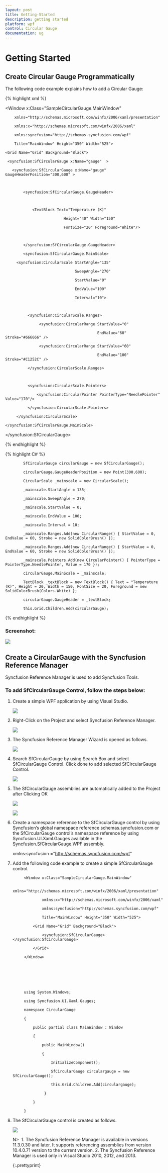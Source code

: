 ```yaml
---
layout: post
title: Getting-Started
description: getting started
platform: wpf
control: Circular Gauge
documentation: ug
---
```


# Getting Started

## Create Circular Gauge Programmatically

The following code example explains how to add a Circular Gauge:

{% highlight xml %}



<Window x:Class="SampleCircularGauge.MainWindow"

        xmlns="http://schemas.microsoft.com/winfx/2006/xaml/presentation"

        xmlns:x="http://schemas.microsoft.com/winfx/2006/xaml"

        xmlns:syncfusion="http://schemas.syncfusion.com/wpf"

        Title="MainWindow" Height="350" Width="525">

    <Grid Name="Grid" Background="Black">

     <syncfusion:SfCircularGauge x:Name="gauge"  >

       <syncfusion:SfCircularGauge x:Name="gauge" GaugeHeaderPosition="300,600" >



            <syncfusion:SfCircularGauge.GaugeHeader>



                <TextBlock Text="Temperature (K)" 

                              Height="40" Width="150" 

                              FontSize="20" Foreground="White"/>



            </syncfusion:SfCircularGauge.GaugeHeader>

            <syncfusion:SfCircularGauge.MainScale>

         <syncfusion:CircularScale StartAngle="135" 

                                   SweepAngle="270" 

                                   StartValue="0"

                                   EndValue="100"

                                   Interval="10">



              <syncfusion:CircularScale.Ranges>

                   <syncfusion:CircularRange StartValue="0" 

                                             EndValue="60" Stroke="#666666" />

                   <syncfusion:CircularRange StartValue="60" 

                                             EndValue="100" Stroke="#C1252C" />

              </syncfusion:CircularScale.Ranges>



              <syncfusion:CircularScale.Pointers>

                  <syncfusion:CircularPointer PointerType="NeedlePointer" Value="170"/>

              </syncfusion:CircularScale.Pointers>

         </syncfusion:CircularScale>

    </syncfusion:SfCircularGauge.MainScale>

</syncfusion:SfCircularGauge>    </Grid>

</Window>
{% endhighlight %}



{% highlight C# %}



            SfCircularGauge circularGauge = new SfCircularGauge();

            circularGauge.GaugeHeaderPosition = new Point(300,600);

            CircularScale _mainscale = new CircularScale();

            _mainscale.StartAngle = 135;

            _mainscale.SweepAngle = 270;

            _mainscale.StartValue = 0;

            _mainscale.EndValue = 100;

            _mainscale.Interval = 10;

            _mainscale.Ranges.Add(new CircularRange() { StartValue = 0, EndValue = 60, Stroke = new SolidColorBrush() });

            _mainscale.Ranges.Add(new CircularRange() { StartValue = 0, EndValue = 60, Stroke = new SolidColorBrush() });

            _mainscale.Pointers.Add(new CircularPointer() { PointerType = PointerType.NeedlePointer, Value = 170 });

            circularGauge.MainScale = _mainscale;

            TextBlock _textBlock = new TextBlock() { Text = "Temperature (K)", Height = 20, Width = 150, FontSize = 20, Foreground = new SolidColorBrush(Colors.White) };

            circularGauge.GaugeHeader = _textBlock;

            this.Grid.Children.Add(circularGauge);
{% endhighlight %}




### Screenshot:

![](Getting-Started_images/Getting-Started_img1.png)



## Create a CircularGauge with the Syncfusion Reference Manager

Syncfusion Reference Manager is used to add Syncfusion Tools.

### To add SfCircularGauge Control, follow the steps below:

1. Create a simple WPF application by using Visual Studio.

   ![](Getting-Started_images/Getting-Started_img2.png)



2. Right-Click on the Project and select Syncfusion Reference Manager.

   ![](Getting-Started_images/Getting-Started_img3.png)


3. The Syncfusion Reference Manager Wizard is opened as follows.

   ![](Getting-Started_images/Getting-Started_img4.png)


4. Search SfCircularGauge by using Search Box and select SfCircularGauge Control.  Click done to add selected SfCircularGauge Control.

   ![](Getting-Started_images/Getting-Started_img5.png)



5. The SfCircularGauge assemblies are automatically added to the Project after Clicking OK



   ![](Getting-Started_images/Getting-Started_img6.png)



   ![](Getting-Started_images/Getting-Started_img7.png)



6. Create a namespace reference to the SfCircularGauge control by using Syncfusion’s global namespace reference schemas.syncfusion.com or the SfCircularGauge control’s namespace reference by using Syncfusion.UI.Xaml.Gauges available in the Syncfusion.SfCircularGauge.WPF assembly.




      xmlns:syncfusion ="http://schemas.syncfusion.com/wpf" 



7. Add the following code example to create a simple SfCircularGauge control.


			<Window x:Class="SampleCircularGauge.MainWindow"

					xmlns="http://schemas.microsoft.com/winfx/2006/xaml/presentation"

					xmlns:x="http://schemas.microsoft.com/winfx/2006/xaml"

					xmlns:syncfusion="http://schemas.syncfusion.com/wpf"

					Title="MainWindow" Height="350" Width="525">

				<Grid Name="Grid" Background="Black">

					<syncfusion:SfCircularGauge></syncfusion:SfCircularGauge>

				</Grid>

			</Window>







			using System.Windows;

			using Syncfusion.UI.Xaml.Gauges;

			namespace CircularGauge

			{

				public partial class MainWindow : Window

				{

					public MainWindow()

					{

						InitializeComponent();

						SfCircularGauge circulargauge = new SfCircularGauge();

						this.Grid.Children.Add(circulargauge); 

					 }

				}

			}


8. The SfCircularGauge control is created as follows.



   ![](Getting-Started_images/Getting-Started_img8.png)



   N>  1. The Syncfusion Reference Manager is available in versions 11.3.0.30 and later. It supports referencing assemblies from version 10.4.0.71 version to the current version. 2. The Syncfusion Reference Manager is used only in Visual Studio 2010, 2012, and 2013.

   {:.prettyprint}

